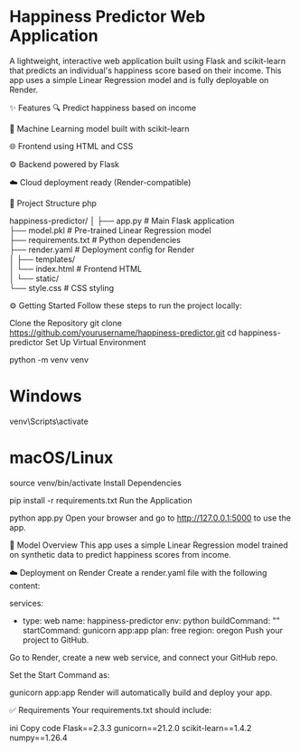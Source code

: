 # Happiness Predictor Web Application
A lightweight, interactive web application built using Flask and scikit-learn that predicts an individual's happiness score based on their income. This app uses a simple Linear Regression model and is fully deployable on Render.

✨ Features
🔍 Predict happiness based on income

🧠 Machine Learning model built with scikit-learn

🌐 Frontend using HTML and CSS

⚙️ Backend powered by Flask

☁️ Cloud deployment ready (Render-compatible)

📁 Project Structure
php

happiness-predictor/
│
├── app.py                 # Main Flask application  
├── model.pkl              # Pre-trained Linear Regression model  
├── requirements.txt       # Python dependencies  
├── render.yaml            # Deployment config for Render  
│
├── templates/  
│   └── index.html         # Frontend HTML  
│
└── static/  
    └── style.css          # CSS styling  

    
⚙️ Getting Started
Follow these steps to run the project locally:

Clone the Repository
git clone https://github.com/yourusername/happiness-predictor.git
cd happiness-predictor
Set Up Virtual Environment


python -m venv venv
# Windows
venv\Scripts\activate
# macOS/Linux
source venv/bin/activate
Install Dependencies


pip install -r requirements.txt
Run the Application


python app.py
Open your browser and go to http://127.0.0.1:5000 to use the app.

🧠 Model Overview
This app uses a simple Linear Regression model trained on synthetic data to predict happiness scores from income.

☁️ Deployment on Render
Create a render.yaml file with the following content:


services:
  - type: web
    name: happiness-predictor
    env: python
    buildCommand: ""
    startCommand: gunicorn app:app
    plan: free
    region: oregon
Push your project to GitHub.

Go to Render, create a new web service, and connect your GitHub repo.

Set the Start Command as:


gunicorn app:app
Render will automatically build and deploy your app.

✅ Requirements
Your requirements.txt should include:

ini
Copy code
Flask==2.3.3
gunicorn==21.2.0
scikit-learn==1.4.2
numpy==1.26.4

